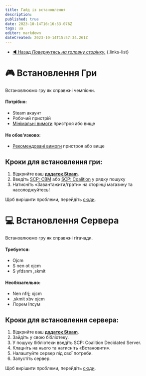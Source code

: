 ```yaml
---
title: Гайд із встановлення
description: 
published: true
date: 2023-10-14T16:16:53.076Z
tags: ua
editor: markdown
dateCreated: 2023-10-14T15:57:34.261Z
---
```


- [:arrow_backward: Назад *Повернутись на головну сторінку.*](/uk/home)
{.links-list}
# :video_game: Встановлення Гри
Встановлюємо гру як справжні чемпіони.
#### **Потрібно**:
- Steam акаунт
- Робочий пристрій
- [Мінімальні вимоги](/uk/install/requirements) пристроя або вище

#### **Не обов'язково**:
- [Рекомендовані вимоги](/uk/install/requirements) пристроя або вище

## Кроки для встановлення гри:
1. Відкрийте ваш [**додаток Steam**](https://store.steampowered.com/about/).
2. Введіть [SCP: CBM](https://store.steampowered.com/app/1782380/SCP_Containment_Breach_Multiplayer/) або [SCP: Coalition](https://wiki.scpcbm.com) у рядку пошуку
3. Натисніть «Завантажити/грати» на сторінці магазину та насолоджуйтесь!

Щоб вирішити проблеми, перейдіть [сюди](/uk/home).

# :computer: Встановлення Сервера
Встановлюємо гру як справжні гігачади.
#### **Требуется**:
- Ojcm
- S nen ot ojcm
- S yfdsnm ,skmit
#### **Необязательно**:
- Nen nfrj; ojcm
- ,skmit xbv ojcm
- Лорем Іпсум

## Кроки для встановлення сервера:
1. Відкрийте ваш [**додаток Steam**](https://store.steampowered.com/about/).
2. Зайдіть у свою бібліотеку.
3. У пошуку бібліотеки введіть SCP: Coalition Decidated Server.
4. Клацніть на нього та натисніть «Встановити».
5. Налаштуйте сервер під свої потреби.
6. Запустіть сервер.

Щоб вирішити проблеми, перейдіть [сюди](/uk/home).